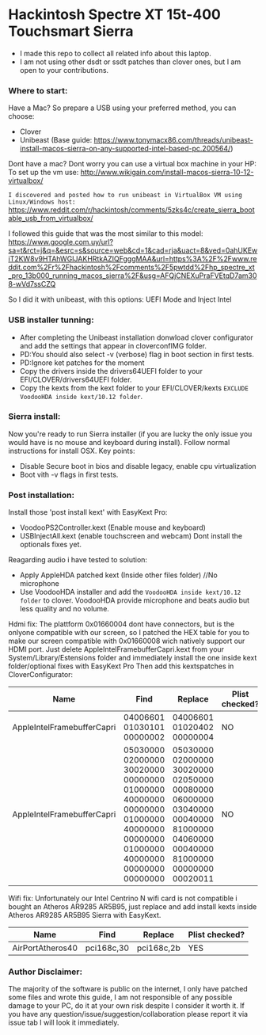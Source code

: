 # Hackintosh Spectre XT 15t-400 Touchsmart Sierra

- I made this repo to collect all related info about this laptop.
- I am not using other dsdt or ssdt patches than clover ones, but I am open to your contributions.

### Where to start:
Have a Mac? So prepare a USB using your preferred method, you can choose:
- Clover
- Unibeast (Base guide: https://www.tonymacx86.com/threads/unibeast-install-macos-sierra-on-any-supported-intel-based-pc.200564/)


Dont have a mac? Dont worry you can use a virtual box machine in your HP:
To set up the vm use: http://www.wikigain.com/install-macos-sierra-10-12-virtualbox/

`I discovered and posted how to run unibeast in VirtualBox VM using Linux/Windows host:`
https://www.reddit.com/r/hackintosh/comments/5zks4c/create_sierra_bootable_usb_from_virtualbox/

I followed this guide that was the most similar to this model:
https://www.google.com.uy/url?sa=t&rct=j&q=&esrc=s&source=web&cd=1&cad=rja&uact=8&ved=0ahUKEwiT2KW8v9HTAhWGIJAKHRtkAZIQFgggMAA&url=https%3A%2F%2Fwww.reddit.com%2Fr%2Fhackintosh%2Fcomments%2F5pwtdd%2Fhp_spectre_xt_pro_13b000_running_macos_sierra%2F&usg=AFQjCNEXuPraFVEtqD7am308-wVd7ssCZQ

So I did it with unibeast, with this options:
UEFI Mode and Inject Intel

### USB installer tunning:

- After completing the Unibeast installation donwload clover configurator and add the settings that appear in cloverconfIMG folder.
- PD:You should also select -v (verbose) flag in boot section in first tests.
- PD:Ignore ket patches for the moment
- Copy the drivers inside the drivers64UEFI folder to your EFI/CLOVER/drivers64UEFI folder.
- Copy the kexts from the kext folder to your EFI/CLOVER/kexts `EXCLUDE VoodooHDA inside kext/10.12 folder`.

### Sierra install:
Now you're ready to run Sierra installer (if you are lucky the only issue you would have is no mouse and keyboard during install).
Follow normal instructions for install OSX.
Key points:
- Disable Secure boot in bios and disable legacy, enable cpu virtualization
- Boot vith -v flags in first tests.

### Post installation:
Install those 'post install kext' with EasyKext Pro:
- VoodooPS2Controller.kext (Enable mouse and keyboard)
- USBInjectAll.kext (enable touchscreen and webcam)
Dont install the optionals fixes yet.

Reagarding audio i have tested to solution:
- Apply AppleHDA patched kext (Inside other files folder) //No microphone
- Use VoodooHDA installer and add the `VoodooHDA inside kext/10.12 folder` to clover.
VoodooHDA provide microphone and beats audio but less quality and no volume.

Hdmi fix:
The plattform 0x01660004 dont have connectors, but is the onlyone compatible with our screen, so I patched the HEX table for you to make our screen compatible with 0x01660008 wich natively support our HDMI port.
Just delete AppleIntelFramebufferCapri.kext from your System/Library/Estensions folder and immediately install the one inside kext folder/optional fixes with EasyKext Pro
Then add this kextspatches in CloverConfigurator:

| Name | Find | Replace | Plist checked? |
| ------ | ------ | ------ | ------ |
| AppleIntelFramebufferCapri | 04006601 01030101 00000002  | 04006601 01020402 00000004  | NO |
| AppleIntelFramebufferCapri | 05030000 02000000 30020000 00000000 01000000 40000000 00000000 01000000 40000000 00000000 01000000 40000000 00000000 00000000 | 05030000 02000000 30020000 02050000 00080000 06000000 03040000 00040000 81000000 04060000 00040000 81000000 00000000 00020011 | NO |

Wifi fix:
Unfortunately our Intel Centrino N wifi card is not compatible i bought an Atheros AR9285 AR5B95, just replace and add install kexts inside Atheros AR9285 AR5B95 Sierra with EasyKext.

| Name | Find | Replace | Plist checked? |
| ------ | ------ | ------ | ------ |
| AirPortAtheros40 | pci168c,30 | pci168c,2b | YES |

### Author Disclaimer:
The majority of the software is public on the internet, I only have patched some files and wrote this guide, I am not responsible of any possible damage to your PC, do it at your own risk despite I consider it worth it.
If you have any question/issue/suggestion/collaboration please report it via issue tab I will look it immediately.
